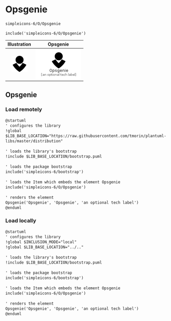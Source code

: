 # Opsgenie


```text
simpleicons-6/O/Opsgenie
```

```text
include('simpleicons-6/O/Opsgenie')
```



| Illustration | Opsgenie |
| :---: | :---: |
| ![illustration for Illustration](../../simpleicons-6/O/Opsgenie.png) | ![illustration for Opsgenie](../../simpleicons-6/O/Opsgenie.Local.png) |




## Opsgenie

### Load remotely
```plantuml
@startuml
' configures the library
!global $LIB_BASE_LOCATION="https://raw.githubusercontent.com/tmorin/plantuml-libs/master/distribution"

' loads the library's bootstrap
!include $LIB_BASE_LOCATION/bootstrap.puml

' loads the package bootstrap
include('simpleicons-6/bootstrap')

' loads the Item which embeds the element Opsgenie
include('simpleicons-6/O/Opsgenie')

' renders the element
Opsgenie('Opsgenie', 'Opsgenie', 'an optional tech label')
@enduml
```

### Load locally
```plantuml
@startuml
' configures the library
!global $INCLUSION_MODE="local"
!global $LIB_BASE_LOCATION="../.."

' loads the library's bootstrap
!include $LIB_BASE_LOCATION/bootstrap.puml

' loads the package bootstrap
include('simpleicons-6/bootstrap')

' loads the Item which embeds the element Opsgenie
include('simpleicons-6/O/Opsgenie')

' renders the element
Opsgenie('Opsgenie', 'Opsgenie', 'an optional tech label')
@enduml
```


